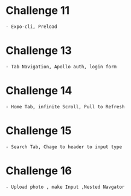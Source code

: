 # Challenge 11

    - Expo-cli, Preload

# Challenge 13

    - Tab Navigation, Apollo auth, login form

# Challenge 14

    - Home Tab, infinite Scroll, Pull to Refresh

# Challenge 15

    - Search Tab, Chage to header to input type

# Challenge 16

    - Upload photo , make Input ,Nested Navgator
